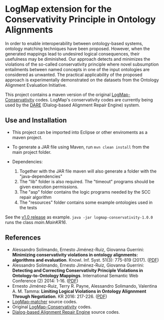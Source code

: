 # LogMap extension for the Conservativity Principle in Ontology Alignments

In order to enable interoperability between ontology-based systems, ontology matching techniques have been proposed. However, when the generated mappings lead to undesired logical consequences, their usefulness may be diminished. Our approach detects and minimizes the violations of the so-called conservativity principle where novel subsumption entailments between named concepts in one of the input ontologies are considered as unwanted. The practical applicability of the proposed approach is experimentally demonstrated on the datasets from the Ontology Alignment Evaluation Initiative.

This project contains a maven version of the original [LogMap-Conservativity](https://github.com/asolimando/logmap-conservativity) codes. LogMap's conservativity codes are currently being used by the [DARE](https://github.com/ernestojimenezruiz/dare-system) (Dialog-based Alignment Repair Engine) system.


## Use and Installation

* This project can be imported into Eclipse or other enviroments as a maven project.
* To generate a JAR file using Maven, run `mvn clean install` from the main project folder.
* Dependencies:	

	1. Together with the JAR file maven will also generate a folder with the "java-dependencies"
	2. The "lib" folder is also required. The "timeout" programs should be given execution permissions. 
	3. The "asp" folder contains the logic programs needed by the SCC repair algorithm
	4. The "resources" folder contains some example ontologies used in the tests

See the [v1.0 release](https://github.com/ernestojimenezruiz/logmap-conservativity/releases/download/v1.0/logmap-conservativity-kr2016-release.zip) as example. `java -jar logmap-conservativity-1.0.0` runs the class _main.MainKR16_.


## References

- Alessandro Solimando, Ernesto Jiménez-Ruiz, Giovanna Guerrini:
**Minimizing conservativity violations in ontology alignments: algorithms and evaluation**. Knowl. Inf. Syst. 51(3): 775-819 (2017). ([PDF](https://www.cs.ox.ac.uk/files/8299/kais-conservativity.pdf))
- Alessandro Solimando, Ernesto Jiménez-Ruiz, Giovanna Guerrini:
**Detecting and Correcting Conservativity Principle Violations in Ontology-to-Ontology Mappings**. International Semantic Web Conference (2) 2014: 1-16. ([PDF](http://www.cs.ox.ac.uk/files/6647/conservativityLogMap.pdf))
- Ernesto Jiménez-Ruiz, Terry R. Payne, Alessandro Solimando, Valentina A. M. Tamma:
**Limiting Logical Violations in Ontology Alignnment Through Negotiation**. KR 2016: 217-226. ([PDF](http://www.cs.ox.ac.uk/files/8036/kr2016_jimenez-ruiz.pdf)) 
- [LogMap-matcher](https://github.com/ernestojimenezruiz/logmap-matcher) source codes.
- Original [LogMap-Conservativity](https://github.com/asolimando/logmap-conservativity) codes.
- [Dialog-based Alignment Repair Engine](https://github.com/ernestojimenezruiz/dare-system) source codes. 

